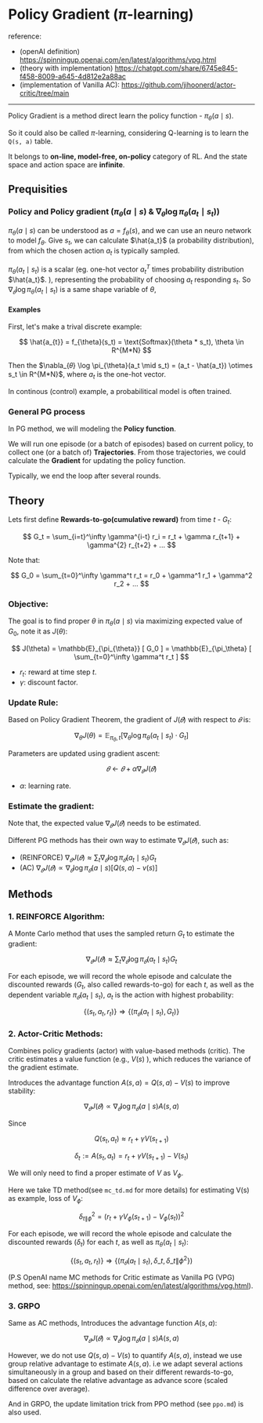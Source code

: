 # Policy Gradient ($\pi$-learning)

reference:
- (openAI definition) https://spinningup.openai.com/en/latest/algorithms/vpg.html
- (theory with implementation) https://chatgpt.com/share/6745e845-f458-8009-a645-4d812e2a88ac
- (implementation of Vanilla AC): https://github.com/jihoonerd/actor-critic/tree/main


---

Policy Gradient is a method direct learn the policy function - $\pi_{\theta}(a \mid s)$. 

So it could also be called $\pi$-learning, considering Q-learning is to learn the `Q(s, a)` table. 

It belongs to **on-line, model-free, on-policy** category of RL. And the state space and action space are **infinite**.
## Prequisities

### Policy and Policy gradient ($\pi_{\theta}(a \mid s)$ & $\nabla_{\theta} \log \pi_{\theta}(a_t \mid s_t))$

$\pi_{\theta}(a \mid s)$ can be understood as $a = f_{\theta}(s)$,
and we can use an neuro network to model $f_{\theta}$.
Give $s_t$, we can calculate $\hat{a_t}$ (a probability distribution), 
from which the chosen action $a_t$ is typically sampled. 

$\pi_{\theta}(a_t \mid s_t)$ is a scalar (eg. one-hot vector $a_t^{T}$ times probability distribution $\hat{a_t}$.
), representing the probability of choosing $a_t$ responding $s_t$.
So $\nabla_{𝜃} \log \pi_{\theta}(a_t \mid s_t)$ is a same shape variable of $\theta$, 

#### Examples

First, let's make a trival discrete example:

$$
\hat{a_{t}} = f_{\theta}(s_t) = \text{Softmax}(\theta * s_t), \theta \in R^{M*N}
$$

Then the $\nabla_{𝜃} \log \pi_{\theta}(a_t \mid s_t) =  (a_t - \hat{a_t}) \otimes s_t \in R^{M*N}$, where $a_t$ is the one-hot vector.

In continous (control) example, a probabilitical model is often trained.

### General PG process

In PG method, we will modeling the **Policy function**. 

We will run one episode (or a batch of episodes) based on current policy, 
to collect one (or a batch of) **Trajectories**.
From those trajectories, we could calculate the **Gradient** for updating the policy function.

Typically, we end the loop after several rounds.

## Theory

Lets first define **Rewards-to-go(cumulative reward)** from time $t$ - $G_t$:

$$
G_t = \sum_{i=t}^\infty \gamma^{i-t} r_i = r_t + \gamma r_{t+1} + \gamma^{2} r_{t+2} + ... 
$$

Note that:

$$
G_0 = \sum_{t=0}^\infty \gamma^t r_t = r_0 + \gamma^1 r_1 + \gamma^2 r_2 + ... 
$$

### Objective:

The goal is to find proper $\theta$ in $\pi_{\theta}(a \mid s)$ via maximizing expected value of $G_0$, note it as $J(\theta)$:

$$
J(\theta) = \mathbb{E}_{\pi_{\theta}} [ G_0 ] = \mathbb{E}_{\pi_\theta} [ \sum_{t=0}^\infty \gamma^t r_t ]
$$

- $r_t$: reward at time step $t$.
- $\gamma$: discount factor.


### Update Rule:

Based on Policy Gradient Theorem, the gradient of $J(𝜃)$ with respect to $𝜃$ is:


$$
\nabla_{\theta} J(\theta) = \mathbb{E}_{\pi_{\theta}, t} [ \nabla_{\theta} \log \pi_{\theta}(a_t \mid s_t) \cdot G_t ]
$$


Parameters are updated using gradient ascent:

$$
𝜃 \gets 𝜃 + \alpha \nabla_{𝜃} J(𝜃)
$$

- $\alpha$: learning rate.



### Estimate the gradient:

Note that, the expected value $\nabla_{𝜃} J(𝜃)$ needs to be estimated. 

Different PG methods has their own way to estimate $\nabla_{𝜃} J(𝜃)$, such as:
- (REINFORCE) $\nabla_{𝜃} J(𝜃) \approx \sum_t \nabla_{𝜃} \log \pi_{𝜃}(a_t \mid s_t) G_t$
- (AC) $\nabla_{𝜃} J(𝜃) \propto \nabla_{𝜃} \log \pi_{𝜃}(a \mid s)[Q(s, a)-v(s)]$


## Methods

### 1. REINFORCE Algorithm:

A Monte Carlo method that uses the sampled return $G_t$ to estimate the gradient:

$$
\nabla_{𝜃} J(𝜃) \approx \sum_t \nabla_{𝜃} \log \pi_{𝜃}(a_t \mid s_t) G_t
$$

For each episode, we will record the whole episode and calculate the discounted rewards ($G_t$, also called rewards-to-go) for each $t$,
as well as the dependent variable $\pi_{𝜃}(a_t \mid s_t)$, $a_t$ is the action with highest probability:

$$
 \{ (s_t, a_t, r_t) \} \Rightarrow \{ (\pi_{𝜃}(a_t \mid s_t), G_t) \}
$$

### 2. Actor-Critic Methods:

Combines policy gradients (actor) with value-based methods (critic). The critic estimates a value function (e.g., $V(s)$ ), which reduces the variance of the gradient estimate.

Introduces the advantage function $A(s, a) = Q(s, a) - V(s)$ to improve stability:

$$
\nabla_{𝜃} J(𝜃) \propto \nabla_{𝜃} \log \pi_{𝜃}(a \mid s) A(s, a)
$$


Since

$$
 Q(s_t, a_t) \approx r_t + \gamma V(s_{t+1})
$$

$$
{\delta}_t := A(s_t, a_t) = r_t + \gamma V(s_{t+1}) - V(s_{t})
$$

We will only need to find a proper estimate of $V$ as $V_{\phi}$.

Here we take TD method(see `mc_td.md` for more details) for estimating V(s) as example, loss of $V_\phi$:

$$
{{\delta}_{t \| \phi}}^2 = \left( r_t + \gamma V_\phi(s_{t+1}) - V_\phi(s_t) \right)^2
$$

For each episode, we will record the whole episode and calculate the discounted rewards (${\delta}_t$) for each $t$,
as well as $\pi_{\theta}(a_t \mid s_t)$:

$$
 \{ (s_t, a_t, r_t) \} \Rightarrow \{ (\pi_{𝜃}(a_t \mid s_t), {\delta}\_t, {{\delta}\_{t \| \phi}}^2 \})
$$

(P.S OpenAI name MC methods for Critic estimate as Vanilla PG (VPG) method, see: https://spinningup.openai.com/en/latest/algorithms/vpg.html).

### 3. GRPO

Same as AC methods, Introduces the advantage function $A(s, a)$:

$$
\nabla_{𝜃} J(𝜃) \propto \nabla_{𝜃} \log \pi_{𝜃}(a \mid s) A(s, a)
$$

However, we do not use $Q(s, a) - V(s)$ to quantify $A(s, a)$, instead we use group relative advantage 
to estimate $A(s, a)$. i.e we adapt several actions simultaneously in a group and based on their different rewards-to-go, based on
calculate the relative advantage as advance score (scaled difference over average). 

And in GRPO, the update limitation trick from PPO method (see `ppo.md`) is also used.
